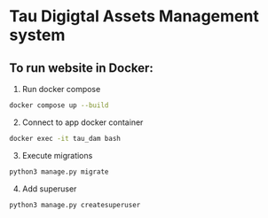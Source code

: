 # Tau Digigtal Assets Management system

## To run website in Docker:
1. Run docker compose
```bash
docker compose up --build
```

2. Connect to app docker container
```bash
docker exec -it tau_dam bash
```

3. Execute migrations
```bash
python3 manage.py migrate
```

4. Add superuser
```bash
python3 manage.py createsuperuser
```